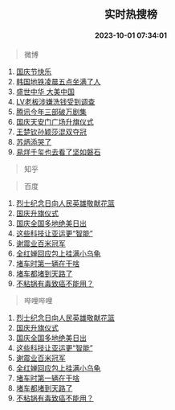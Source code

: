 <div align="center"><h2>实时热搜榜</h2><h4>2023-10-01 07:34:01</h4></div>

> 微博  

1. [国庆节快乐](https://s.weibo.com/weibo?q=%23%E5%9B%BD%E5%BA%86%E8%8A%82%E5%BF%AB%E4%B9%90%23&t=31&band_rank=1&Refer=top)<br />
2. [韩国地铁凌晨五点坐满了人](https://s.weibo.com/weibo?q=%23%E9%9F%A9%E5%9B%BD%E5%9C%B0%E9%93%81%E5%87%8C%E6%99%A8%E4%BA%94%E7%82%B9%E5%9D%90%E6%BB%A1%E4%BA%86%E4%BA%BA%23&t=31&band_rank=2&Refer=top)<br />
3. [盛世中华 大美中国](https://s.weibo.com/weibo?q=%23%E7%9B%9B%E4%B8%96%E4%B8%AD%E5%8D%8E%20%E5%A4%A7%E7%BE%8E%E4%B8%AD%E5%9B%BD%23&t=31&band_rank=3&Refer=top)<br />
4. [LV老板涉嫌洗钱受到调查](https://s.weibo.com/weibo?q=%23LV%E8%80%81%E6%9D%BF%E6%B6%89%E5%AB%8C%E6%B4%97%E9%92%B1%E5%8F%97%E5%88%B0%E8%B0%83%E6%9F%A5%23&t=31&band_rank=4&Refer=top)<br />
5. [腾讯今年三部破万剧集](https://s.weibo.com/weibo?q=%23%E8%85%BE%E8%AE%AF%E4%BB%8A%E5%B9%B4%E4%B8%89%E9%83%A8%E7%A0%B4%E4%B8%87%E5%89%A7%E9%9B%86%23&t=31&band_rank=5&Refer=top)<br />
6. [国庆天安门广场升旗仪式](https://s.weibo.com/weibo?q=%23%E5%9B%BD%E5%BA%86%E5%A4%A9%E5%AE%89%E9%97%A8%E5%B9%BF%E5%9C%BA%E5%8D%87%E6%97%97%E4%BB%AA%E5%BC%8F%23&t=31&band_rank=6&Refer=top)<br />
7. [王楚钦孙颖莎混双夺冠](https://s.weibo.com/weibo?q=%23%E7%8E%8B%E6%A5%9A%E9%92%A6%E5%AD%99%E9%A2%96%E8%8E%8E%E6%B7%B7%E5%8F%8C%E5%A4%BA%E5%86%A0%23&t=31&band_rank=7&Refer=top)<br />
8. [苏炳添哭了](https://s.weibo.com/weibo?q=%23%E8%8B%8F%E7%82%B3%E6%B7%BB%E5%93%AD%E4%BA%86%23&t=31&band_rank=8&Refer=top)<br />
9. [易烊千玺也去看了坚如磐石](https://s.weibo.com/weibo?q=%23%E6%98%93%E7%83%8A%E5%8D%83%E7%8E%BA%E4%B9%9F%E5%8E%BB%E7%9C%8B%E4%BA%86%E5%9D%9A%E5%A6%82%E7%A3%90%E7%9F%B3%23&t=31&band_rank=9&Refer=top)<br />

> 知乎  


> 百度  

1. [烈士纪念日向人民英雄敬献花篮](https://www.baidu.com/s?wd=%E7%83%88%E5%A3%AB%E7%BA%AA%E5%BF%B5%E6%97%A5%E5%90%91%E4%BA%BA%E6%B0%91%E8%8B%B1%E9%9B%84%E6%95%AC%E7%8C%AE%E8%8A%B1%E7%AF%AE&sa=fyb_news&rsv_dl=fyb_news)<br />
2. [国庆升旗仪式](https://www.baidu.com/s?wd=%E5%9B%BD%E5%BA%86%E5%8D%87%E6%97%97%E4%BB%AA%E5%BC%8F&sa=fyb_news&rsv_dl=fyb_news)<br />
3. [国庆全国多地绝美日出](https://www.baidu.com/s?wd=%E5%9B%BD%E5%BA%86%E5%85%A8%E5%9B%BD%E5%A4%9A%E5%9C%B0%E7%BB%9D%E7%BE%8E%E6%97%A5%E5%87%BA&sa=fyb_news&rsv_dl=fyb_news)<br />
4. [这些科技让亚运更“智能”](https://www.baidu.com/s?wd=%E8%BF%99%E4%BA%9B%E7%A7%91%E6%8A%80%E8%AE%A9%E4%BA%9A%E8%BF%90%E6%9B%B4%E2%80%9C%E6%99%BA%E8%83%BD%E2%80%9D&sa=fyb_news&rsv_dl=fyb_news)<br />
5. [谢震业百米冠军](https://www.baidu.com/s?wd=%E8%B0%A2%E9%9C%87%E4%B8%9A%E7%99%BE%E7%B1%B3%E5%86%A0%E5%86%9B&sa=fyb_news&rsv_dl=fyb_news)<br />
6. [全红婵回应包上挂满小乌龟](https://www.baidu.com/s?wd=%E5%85%A8%E7%BA%A2%E5%A9%B5%E5%9B%9E%E5%BA%94%E5%8C%85%E4%B8%8A%E6%8C%82%E6%BB%A1%E5%B0%8F%E4%B9%8C%E9%BE%9F&sa=fyb_news&rsv_dl=fyb_news)<br />
7. [堵车时第一辆在干啥](https://www.baidu.com/s?wd=%E5%A0%B5%E8%BD%A6%E6%97%B6%E7%AC%AC%E4%B8%80%E8%BE%86%E5%9C%A8%E5%B9%B2%E5%95%A5&sa=fyb_news&rsv_dl=fyb_news)<br />
8. [堵车都堵到天路了](https://www.baidu.com/s?wd=%E5%A0%B5%E8%BD%A6%E9%83%BD%E5%A0%B5%E5%88%B0%E5%A4%A9%E8%B7%AF%E4%BA%86&sa=fyb_news&rsv_dl=fyb_news)<br />
9. [不粘锅有毒致癌不能用？](https://www.baidu.com/s?wd=%E4%B8%8D%E7%B2%98%E9%94%85%E6%9C%89%E6%AF%92%E8%87%B4%E7%99%8C%E4%B8%8D%E8%83%BD%E7%94%A8%EF%BC%9F&sa=fyb_news&rsv_dl=fyb_news)<br />

> 哔哩哔哩  

1. [烈士纪念日向人民英雄敬献花篮](https://www.baidu.com/s?wd=%E7%83%88%E5%A3%AB%E7%BA%AA%E5%BF%B5%E6%97%A5%E5%90%91%E4%BA%BA%E6%B0%91%E8%8B%B1%E9%9B%84%E6%95%AC%E7%8C%AE%E8%8A%B1%E7%AF%AE&sa=fyb_news&rsv_dl=fyb_news)<br />
2. [国庆升旗仪式](https://www.baidu.com/s?wd=%E5%9B%BD%E5%BA%86%E5%8D%87%E6%97%97%E4%BB%AA%E5%BC%8F&sa=fyb_news&rsv_dl=fyb_news)<br />
3. [国庆全国多地绝美日出](https://www.baidu.com/s?wd=%E5%9B%BD%E5%BA%86%E5%85%A8%E5%9B%BD%E5%A4%9A%E5%9C%B0%E7%BB%9D%E7%BE%8E%E6%97%A5%E5%87%BA&sa=fyb_news&rsv_dl=fyb_news)<br />
4. [这些科技让亚运更“智能”](https://www.baidu.com/s?wd=%E8%BF%99%E4%BA%9B%E7%A7%91%E6%8A%80%E8%AE%A9%E4%BA%9A%E8%BF%90%E6%9B%B4%E2%80%9C%E6%99%BA%E8%83%BD%E2%80%9D&sa=fyb_news&rsv_dl=fyb_news)<br />
5. [谢震业百米冠军](https://www.baidu.com/s?wd=%E8%B0%A2%E9%9C%87%E4%B8%9A%E7%99%BE%E7%B1%B3%E5%86%A0%E5%86%9B&sa=fyb_news&rsv_dl=fyb_news)<br />
6. [全红婵回应包上挂满小乌龟](https://www.baidu.com/s?wd=%E5%85%A8%E7%BA%A2%E5%A9%B5%E5%9B%9E%E5%BA%94%E5%8C%85%E4%B8%8A%E6%8C%82%E6%BB%A1%E5%B0%8F%E4%B9%8C%E9%BE%9F&sa=fyb_news&rsv_dl=fyb_news)<br />
7. [堵车时第一辆在干啥](https://www.baidu.com/s?wd=%E5%A0%B5%E8%BD%A6%E6%97%B6%E7%AC%AC%E4%B8%80%E8%BE%86%E5%9C%A8%E5%B9%B2%E5%95%A5&sa=fyb_news&rsv_dl=fyb_news)<br />
8. [堵车都堵到天路了](https://www.baidu.com/s?wd=%E5%A0%B5%E8%BD%A6%E9%83%BD%E5%A0%B5%E5%88%B0%E5%A4%A9%E8%B7%AF%E4%BA%86&sa=fyb_news&rsv_dl=fyb_news)<br />
9. [不粘锅有毒致癌不能用？](https://www.baidu.com/s?wd=%E4%B8%8D%E7%B2%98%E9%94%85%E6%9C%89%E6%AF%92%E8%87%B4%E7%99%8C%E4%B8%8D%E8%83%BD%E7%94%A8%EF%BC%9F&sa=fyb_news&rsv_dl=fyb_news)<br />
